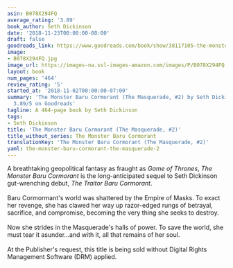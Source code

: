 ```yaml
---
asin: B078X294FQ
average_rating: '3.89'
book_author: Seth Dickinson
date: '2018-11-23T00:00:00-08:00'
draft: false
goodreads_link: https://www.goodreads.com/book/show/38117105-the-monster-baru-cormorant
image:
- B078X294FQ.jpg
image_url: https://images-na.ssl-images-amazon.com/images/P/B078X294FQ.01._SCLZZZZZZZ.jpg
layout: book
num_pages: '464'
review_rating: '5'
started_at: '2018-11-02T00:00:00-07:00'
summary: 'The Monster Baru Cormorant (The Masquerade, #2) by Seth Dickinson - rated
  3.89/5 on Goodreads'
tagline: A 464-page book by Seth Dickinson
tags:
- Seth Dickinson
title: 'The Monster Baru Cormorant (The Masquerade, #2)'
title_without_series: The Monster Baru Cormorant
translationKey: 'The Monster Baru Cormorant (The Masquerade, #2)'
yaml: the-monster-baru-cormorant-the-masquerade-2
---
```


A breathtaking geopolitical fantasy as fraught as <i>Game of Thrones</i>, <i>The Monster Baru Cormorant</i> is the long-anticipated sequel to Seth Dickinson gut-wrenching debut, <i>The Traitor Baru Cormorant</i>.<br /><br />Baru Cormormant's world was shattered by the Empire of Masks. To exact her revenge, she has clawed her way up razor-edged rungs of betrayal, sacrifice, and compromise, becoming the very thing she seeks to destroy.<br /><br />Now she strides in the Masquerade's halls of power. To save the world, she must tear it asunder...and with it, all that remains of her soul.<br /><br />At the Publisher's request, this title is being sold without Digital Rights Management Software (DRM) applied.
